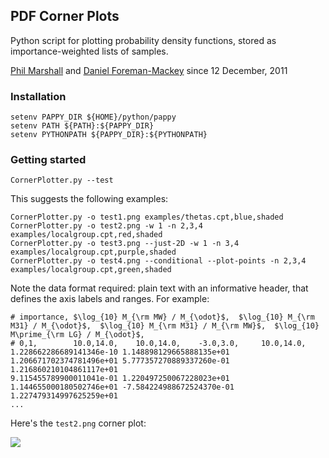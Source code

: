 

## PDF Corner Plots

Python script for plotting probability density functions, stored as importance-weighted lists of samples.

[Phil Marshall](mailto:dr.phil.marshall@gmail.com) and [Daniel Foreman-Mackey](danfm@nyu.edu) since 12 December, 2011


### Installation
    
    setenv PAPPY_DIR ${HOME}/python/pappy
    setenv PATH ${PATH}:${PAPPY_DIR}
    setenv PYTHONPATH ${PAPPY_DIR}:${PYTHONPATH}

### Getting started

    CornerPlotter.py --test

This suggests the following examples:

    CornerPlotter.py -o test1.png examples/thetas.cpt,blue,shaded
    CornerPlotter.py -o test2.png -w 1 -n 2,3,4 examples/localgroup.cpt,red,shaded
    CornerPlotter.py -o test3.png --just-2D -w 1 -n 3,4 examples/localgroup.cpt,purple,shaded
    CornerPlotter.py -o test4.png --conditional --plot-points -n 2,3,4 examples/localgroup.cpt,green,shaded

Note the data format required: plain text with an informative header, that defines the axis labels and ranges. For example:

    # importance, $\log_{10} M_{\rm MW} / M_{\odot}$,  $\log_{10} M_{\rm M31} / M_{\odot}$,  $\log_{10} M_{\rm M31} / M_{\rm MW}$,  $\log_{10} M\prime_{\rm LG} / M_{\odot}$,  
    # 0,1,        10.0,14.0,    10.0,14.0,    -3.0,3.0,     10.0,14.0,
    1.228662286689141346e-10 1.148898129665888135e+01 1.206671702374781496e+01 5.777357270889337260e-01 1.216860210104861117e+01
    9.115455789900011041e-01 1.220497250067228023e+01 1.144655000180502746e+01 -7.584224988672524370e-01 1.227479314997625259e+01
    ...

Here's the `test2.png` corner plot:
    
![](https://raw.githubusercontent.com/drphilmarshall/pappy/master/examples/test2.png)

    
